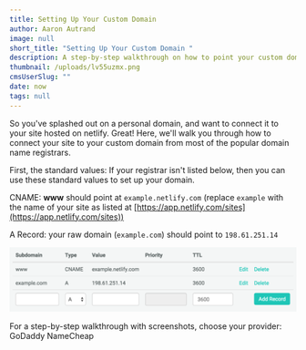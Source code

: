 ```yaml
---
title: Setting Up Your Custom Domain
author: Aaron Autrand
image: null
short_title: "Setting Up Your Custom Domain "
description: A step-by-step walkthrough on how to point your custom domain to netlify.
thumbnail: /uploads/lv55uzmx.png
cmsUserSlug: ""
date: now
tags: null
---
```


So you've splashed out on a personal domain, and want to connect it to your site hosted on netlify. Great! Here, we'll walk you through how to connect your site to your custom domain from most of the popular domain name registrars.

First, the standard values: If your registrar isn't listed below, then you can use these standard values to set up your domain.

CNAME: **www** should point at `example.netlify.com` (replace `example` with the name of your site as listed at [https://app.netlify.com/sites](https://app.netlify.com/sites))

A Record: your raw domain (`example.com`) should point to `198.61.251.14`

![Example DNS Records](/img/docs/dns-records.png)

For a step-by-step walkthrough with screenshots, choose your provider:
GoDaddy
NameCheap

